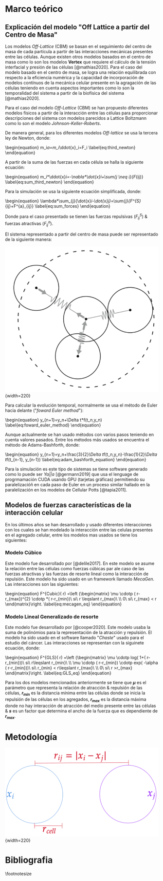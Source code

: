 # Marco teórico

## Explicación del modelo "Off Lattice a partir del Centro de Masa"

Los modelos *Off-Lattice* (CBM) se basan en el seguimiento del centro de masa de cada partícula a partir de las interacciones mecánicas presentes entre las células. Aunque existen otros modelos basados en el centro de masa como lo son los modelos **Vertex** que requiere el cálculo de la tensión interfacial y presión de las células [@mathias2020]. Para el caso del modelo basado en el centro de masa, se logra una relación equilibrada con respecto a la eficiencia numérica y la capacidad de incorporación de modelos contínuos de la mecánica celular presente en la agragación de las células teniendo en cuenta aspectos importantes como lo son la temporalidad del sistema a partir de la biofísica del sistema [@mathias2020].

Para el caso del modelo *Off-Lattice* (CBM) se han propuesto diferentes modelos físicos a partir de la interacción entre las células para proporcionar descripciones del sistema con modelos parecidos a Lattice Boltzmann como lo son el modelo *Johnson-Keller-Roberts*.

De manera general, para los diferentes modelos *Off-lattice* se usa la tercera ley de Newton, donde:

\begin{equation} 
    m_i*a=m_i*\ddot{x}_i=F_i \label{eq:third_newton}
\end{equation} 

A partir de la suma de las fuerzas en cada célula se halla la siguiente ecuación:

\begin{equation}
    m_i*\ddot{x}_i=-\nabla*\dot{x}_i+\sum_{j \neq i}{F_{ij}} \label{eq:sum_third_newton}
\end{equation} 

Para la simulación se usa la siguiente ecuación simplificada, donde:

\begin{equation}
    \lambda*\sum_{j}{\dot{x}_i-\dot{x}_j}=\sum_{j}{F^{S}_{ij}+F^{a}_{ij}} \label{eq:sum_forces} 
\end{equation} 

Donde para el caso presentado se tienen las  fuerzas repulsivas ($F^{S}_{ij}$) & fuerzas atractivas ($F^{a}_{ij}$).

El sistema representado a partir del centro de masa puede ser representado de la siguiente manera:

![Ilustración del modelo de centro de masa. Se asume fuerzas de atracción y repulsión [@mathias2020]](img/1.png){width=220}

Para calcular la evolución temporal, normalmente se usa el método de Euler hacia delante ("*foward Euler method*"):

\begin{equation} 
    y_{n+1}=y_n+\Delta t*f(t_n,y_n) \label{eq:foward_euler_method}
\end{equation} 

Aunque actualmente se han usado métodos con varios pasos teniendo en cuenta valores pasados. Entre los métodos más usados se encuentra el método de Adams-Bashforth, donde:

\begin{equation} 
    y_{n+1}=y_n+\frac{3}{2}*\Delta t*f(t_n,y_n)-\frac{1}{2}*\Delta t*f(t_{n-1}, y_{n-1}) \label{eq:adam_bashforth_equation}
\end{equation} 

Para la simulación es este tipo de sistemas se tiene software generado como lo puede ser *Ya||a* [@germann2019] que usa el lenguage de progrmamación CUDA usando GPU (tarjetas gráficas) permitiendo su paralelizacióñ en cada paso de Euler en un proceso similar hallado en la paralelización en los modelos de Cellular Potts [@tapia2011].

## Modelos de fuerzas características de la interacción celular
En los últimos años se han desarrollado y usado diferentes interacciones con los cuales se han modelado la interacción entre las celulas presentes en el agregado celular, entre los modelos mas usados se tiene los siguientes:

### Modelo Cúbico
Este modelo fue desarrollado por [@delile2017]. En este modelo se asume la relación entre las células como fuerzas cúbicas par ale caso de las fuerzas atractivas y las fuerzas de resorte lineal como la interacción de repulsión. Este modelo ha sido usado en un framework llamado *MecaGen*. Las interacciones son las siguientes:

\begin{equation} 
    F^{Cubic}( r) =\left
    \{\begin{matrix}
        \mu \cdotp ( r-r_{max})^{2} \cdotp *( r-r_{min})\\
        si\ r \leqslant r_{max}\\
        \\\\
        0\\
        si\ r_{max} < r
    \end{matrix}\right. 
    \label{eq:mecagen_eq}
\end{equation} 

### Modelo Lineal Generalizado de resorte
Este modelo fue desarrollado por [@cooper2020]. Este modelo usaba la suma de polinómios para la representación de la atracción y repulsión. El modelo ha sido usado en el software llamado "*Chaste*" usado para el estudio del cáncer. Las interacciones se representan con la siguinete ecuación, donde:

\begin{equation}
    F^{GLS}( r) =\left
        \{\begin{matrix}
        \mu \cdotp log( 1+( r-r_{min}))\\
        si\ r\leqslant r_{min}\\
        \\\\
        \mu \cdotp ( r-r_{min}) \cdotp exp( -\alpha ( r-r_{min}))\\
        si\ r_{min} < r\leqslant r_{max}\\
        \\\\
        0\\
        si\ r  >r_{max}
    \end{matrix}\right.
    \label{eq:GLS_eq}
\end{equation}

Para los dos modelos mencionados anteriormente se tiene que **$\mu$** es el parámetro que representa la relación de atracción & repulsión de las células, **$r_{min}$** es la distancia mínima entre las células donde se inicia la repulsión de las células en los agregados, **$r_{max}$** es la distancia máxima donde no hay interacción de atracción del medio presente entre las células & **$s$** es un factor que determina el ancho de la 
fuerza que es dependiente de **$r_{max}$**.

# Metodología
![A](img/2.png){width=220}

# Bibliografia
\footnotesize
